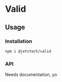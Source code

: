 # Valid

## Usage

### Installation

```sh
npm i @jetstech/valid
```

### API

Needs documentation, yo
